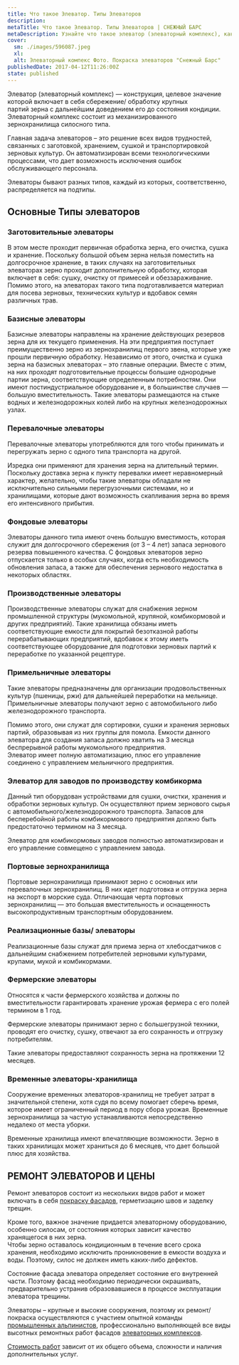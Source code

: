 ```yaml
---
title: Что такое Элеватор. Типы Элеваторов
description: 
metaTitle: Что такое Элеватор. Типы Элеваторов | СНЕЖНЫЙ БАРС
metaDescription: Узнайте что такое элеватор (элеваторный комплекс), какие бывают типы элеваторов для хранения, сушки, транспортировки зерновых культур
cover:
  sm: ./images/596087.jpeg
  xl: 
  alt: Элеваторный компекс Фото. Покраска элеваторов "Снежный Барс"
publishedDate: 2017-04-12T11:26:00Z
state: published    
---
```

Элеватор (элеваторный комплекс) — конструкция, целевое значение которой включает в себя сбережение/ обработку крупных партий зерна с дальнейшим доведением его до состояния кондиции. Элеваторный комплекс состоит из механизированного зернохранилища силосного типа.

Главная задача элеваторов – это решение всех видов трудностей, связанных с заготовкой, хранением, сушкой и транспортировкой зерновых культур. Он автоматизирован всеми технологическими процессами, что дает возможность исключения ошибок обслуживающего персонала.

Элеваторы бывают разных типов, каждый из которых, соответственно, распределяется на подтипы.

## Основные Типы элеваторов

### Заготовительные элеваторы

В этом месте проходит первичная обработка зерна, его очистка, сушка и хранение. Поскольку большой объем зерна нельзя поместить на долгосрочное хранение, в таких случаях на заготовительных элеваторах зерно проходит дополнительную обработку, которая включает в себя: сушку, очистку от примесей и обеззараживание. Помимо этого, на элеваторах такого типа подготавливается материал для посева зерновых, технических культур и вдобавок семян различных трав.

### Базисные элеваторы

Базисные элеваторы направлены на хранение действующих резервов зерна для их текущего применения. На эти предприятия поступает преимущественно зерно из зернохранилищ первого звена, которые уже прошли первичную обработку. Независимо от этого, очистка и сушка зерна на базисных элеваторах – это главные операции. Вместе с этим, на них проходят подготовительные процессы большие однородные партии зерна, соответствующие определенным потребностям. Они имеют постиндустриальное оборудование и, в большинстве случаев — большую вместительность. Такие элеваторы размещаются на стыке водных и железнодорожных колей либо на крупных железнодорожных узлах.

### Перевалочные элеваторы

Перевалочные элеваторы употребляются для того чтобы принимать и перегружать зерно с одного типа транспорта на другой.

Изредка они применяют для хранения зерна на длительный термин. Поскольку доставка зерна к пункту перевалки имеет неравномерный характер, желательно, чтобы такие элеваторы обладали не исключительно сильными перегрузочными системами, но и хранилищами, которые дают возможность скапливания зерна во время его интенсивного прибытия.

### Фондовые элеваторы

Элеваторы данного типа имеют очень большую вместимость, которая служит для долгосрочного сбережения (от 3 – 4 лет) запаса зернового резерва повышенного качества. С фондовых элеваторов зерно отпускается только в особых случаях, когда есть необходимость обновления запаса, а также для обеспечения зернового недостатка в некоторых областях.

### Производственные элеваторы

Производственные элеваторы служат для снабжения зерном промышленной структуры (мукомольной, крупяной, комбикормовой и других предприятий). Такие хранилища обязаны иметь соответствующие емкости для покрытий безотказной работы перерабатывающих предприятий, вдобавок к этому иметь соответствующее оборудование для подготовки зерновых партий к переработке по указанной рецептуре.

### Примельничные элеваторы

Такие элеваторы предназначены для организации продовольственных культур (пшеницы, ржи) для дальнейшей переработки на мельнице. Примельничные элеваторы получают зерно с автомобильного либо железнодорожного транспорта.

Помимо этого, они служат для сортировки, сушки и хранения зерновых партий, образовывая из них группы для помола. Емкости данного элеватора для создания запаса должно хватить на 3 месяца беспрерывной работы мукомольного предприятия.  
Элеватор имеет полную автоматизацию, плюс его управление соединено с управлением мельничного предприятия.

### Элеватор для заводов по производству комбикорма

Данный тип оборудован устройствами для сушки, очистки, хранения и обработки зерновых культур. Он осуществляют прием зернового сырья с автомобильного/железнодорожного транспорта. Запасов для бесперебойной работы комбикормового предприятия должно быть предостаточно термином на 3 месяца.

Элеватор для комбикормовых заводов полностью автоматизирован и его управление совмещено с управлением завода.

### Портовые зернохранилища

Портовые зернохранилища принимают зерно с основных или перевалочных зернохранилищ. В них идет подготовка и отгрузка зерна на экспорт в морские суда. Отличающая черта портовых зернохранилищ — это большая вместительность и оснащенность высокопродуктивным транспортным оборудованием.

### Реализационные базы/ элеваторы

Реализационные базы служат для приема зерна от хлебосдатчиков с дальнейшим снабжением потребителей зерновыми культурами, крупами, мукой и комбикормами.

### Фермерские элеваторы

Относятся к части фермерского хозяйства и должны по вместительности гарантировать хранение урожая фермера с его полей термином в 1 год.

Фермерские элеваторы принимают зерно с большегрузной техники, проводят его очистку, сушку, отвечают за его сохранность и отгрузку потребителям.

Такие элеваторы предоставляют сохранность зерна на протяжении 12 месяцев.

### Временные элеваторы-хранилища

Сооружение временных элеваторов-хранилищ не требует затрат в значительной степени, хотя судя по всему помогает сберечь время, которое имеет ограниченный период в пору сбора урожая. Временные зернохранилища за частую устанавливаются непосредственно недалеко от места уборки.

Временные хранилища имеют впечатляющие возможности. Зерно в таких хранилищах может храниться до 6 месяцев, что дает большой плюс для хозяйства.

## РЕМОНТ ЭЛЕВАТОРОВ И ЦЕНЫ

Ремонт элеваторов состоит из нескольких видов работ и может включать в себя [покраску фасадов](/pokraska-fasadov-i-zhelezobetonnyx-konstrukcij/ru/), герметизацию швов и заделку трещин.

Кроме того, важное значение придается элеваторному оборудованию, особенно силосам, от состояния которых зависит качество хранящегося в них зерна.  
Чтобы зерно оставалось кондиционным в течение всего срока хранения, необходимо исключить проникновение в емкости воздуха и воды. Поэтому, силос не должен иметь каких-либо дефектов.

Состояние фасада элеватора определяет состояние его внутренней части. Поэтому фасад необходимо периодически окрашивать, предварительно устранив образовавшиеся в процессе эксплуатации элеватора трещины.

Элеваторы – крупные и высокие сооружения, поэтому их ремонт/покраска осуществляются с участием опытной команды [промышленных альпинистов](/ru/), профессионально выполняющей все виды высотных ремонтных работ фасадов [элеваторных комплексов](/elevatory-promyshlennye-cexa/ru/).

[Стоимость работ](/prajs/ru/) зависит от их общего объема, сложности и наличия дополнительных услуг.
